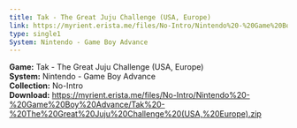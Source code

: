 ```yaml
---
title: Tak - The Great Juju Challenge (USA, Europe)
link: https://myrient.erista.me/files/No-Intro/Nintendo%20-%20Game%20Boy%20Advance/Tak%20-%20The%20Great%20Juju%20Challenge%20(USA,%20Europe).zip
type: single1
System: Nintendo - Game Boy Advance
---
```

<b>Game:</b> Tak - The Great Juju Challenge (USA, Europe)<br>
<b>System:</b> Nintendo - Game Boy Advance<br>
<b>Collection:</b> No-Intro<br>
<b>Download:</b> https://myrient.erista.me/files/No-Intro/Nintendo%20-%20Game%20Boy%20Advance/Tak%20-%20The%20Great%20Juju%20Challenge%20(USA,%20Europe).zip